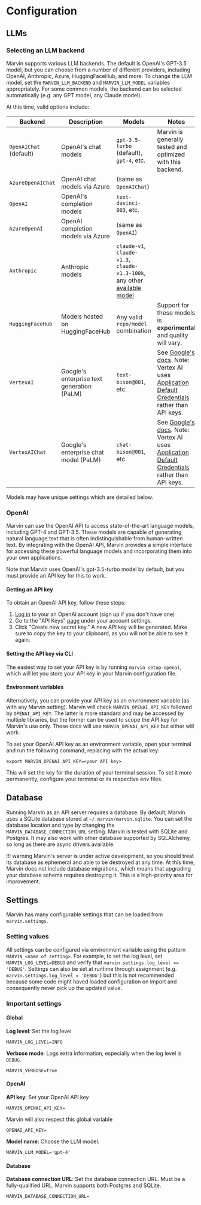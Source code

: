 # Configuration

## LLMs

### Selecting an LLM backend

Marvin supports various LLM backends. The default is OpenAI's GPT-3.5 model, but you can choose from a number of different providers, including OpenAI, Anthropic, Azure, HuggingFaceHub, and more. To change the LLM model, set the `MARVIN_LLM_BACKEND` and `MARVIN_LLM_MODEL` variables appropriately. For some common models, the backend can be selected automatically (e.g. any GPT model, any Claude model).

At this time, valid options include:

| Backend | Description | Models | Notes |
| --- | --- | --- | --- |
| `OpenAIChat` (default) | OpenAI's chat models | `gpt-3.5-turbo` (default), `gpt-4`, etc. | Marvin is generally tested and optimized with this backend. |
| `AzureOpenAIChat` | OpenAI chat models via Azure | (same as `OpenAIChat`) |
| `OpenAI` | OpenAI's completion models | `text-davinci-003`, etc. |
| `AzureOpenAI` | OpenAI completion models via Azure | (same as `OpenAI`) |
| `Anthropic` | Anthropic models | `claude-v1`, `claude-v1.3`, `claude-v1.3-100k`, any other [available model](https://console.anthropic.com/docs/api/reference#parameters) |
| `HuggingFaceHub` | Models hosted on HuggingFaceHub | Any valid `repo/model` combination | Support for these models is **experimental** and quality will vary. |
| `VertexAI` | Google's enterprise text generation (PaLM) | `text-bison@001`, etc. | See [Google's docs](https://cloud.google.com/vertex-ai/docs/generative-ai/learn/overview). Note: Vertex AI uses [Application Default Credentials](https://cloud.google.com/docs/authentication/application-default-credentials) rather than API keys. |
| `VertexAIChat` | Google's enterprise chat model (PaLM) | `chat-bison@001`, etc. | See [Google's docs](https://cloud.google.com/vertex-ai/docs/generative-ai/learn/overview). Note: Vertex AI uses [Application Default Credentials](https://cloud.google.com/docs/authentication/application-default-credentials) rather than API keys. |


Models may have unique settings which are detailed below.

### OpenAI

Marvin can use the OpenAI API to access state-of-the-art language models, including GPT-4 and GPT-3.5. These models are capable of generating natural language text that is often indistinguishable from human-written text. By integrating with the OpenAI API, Marvin provides a simple interface for accessing these powerful language models and incorporating them into your own applications.

Note that Marvin uses OpenAI's gpt-3.5-turbo model by default, but you must provide an API key for this to work.

#### Getting an API key
To obtain an OpenAI API key, follow these steps:

1. [Log in](https://platform.openai.com/) to your an OpenAI account (sign up if you don't have one)
2. Go to the "API Keys" [page](https://platform.openai.com/account/api-keys) under your account settings.
3. Click "Create new secret key." A new API key will be generated. Make sure to copy the key to your clipboard, as you will not be able to see it again.

#### Setting the API key via CLI

The easiest way to set your API key is by running `marvin setup-openai`, which will let you store your API key in your Marvin configuration file. 

#### Environment variables
Alternatively, you can provide your API key as an environment variable (as with any Marvin setting). Marvin will check `MARVIN_OPENAI_API_KEY` followed by `OPENAI_API_KEY`. The latter is more standard and may be accessed by multiple libraries, but the former can be used to scope the API key for Marvin's use only. These docs will use `MARVIN_OPENAI_API_KEY` but either will work.

To set your OpenAI API key as an environment variable, open your terminal and run the following command, replacing <your API key> with the actual key:
```shell
export MARVIN_OPENAI_API_KEY=<your API key>
```

This will set the key for the duration of your terminal session. To set it more permanently, configure your terminal or its respective env files.

## Database
Running Marvin as an API server requires a database. By default, Marvin uses a SQLite database stored at `~/.marvin/marvin.sqlite`. You can set the database location and type by changing the `MARVIN_DATABASE_CONNECTION_URL` setting. Marvin is tested with SQLite and Postgres. It may also work with other database supported by SQLAlchemy, so long as there are async drivers available.

!!! warning
    Marvin's server is under active development, so you should treat its database as ephemeral and able to be destroyed at any time. At this time, Marvin does not include database migrations, which means that upgrading your database schema requires destroying it. This is a high-priority area for improvement.


## Settings
Marvin has many configurable settings that can be loaded from `marvin.settings`.


### Setting values
All settings can be configured via environment variable using the pattern `MARVIN_<name of setting>`. For example, to set the log level, set `MARVIN_LOG_LEVEL=DEBUG` and verify that `marvin.settings.log_level == 'DEBUG'`. Settings can also be set at runtime through assignment (e.g. `marvin.settings.log_level = 'DEBUG'`) but this is not recommended because some code might haved loaded configuration on import and consequently never pick up the updated value.

### Important settings

#### Global
**Log level**: Set the log level
```
MARVIN_LOG_LEVEL=INFO
```
**Verbose mode**: Logs extra information, especially when the log level is `DEBUG`. 
```
MARVIN_VERBOSE=true
```

#### OpenAI
**API key**: Set your OpenAI API key
```
MARVIN_OPENAI_API_KEY=
```
Marvin will also respect this global variable
```
OPENAI_API_KEY=
```

**Model name**: 
Choose the LLM model.
```
MARVIN_LLM_MODEL='gpt-4'
```

#### Database

**Database connection URL**: Set the database connection URL. Must be a fully-qualified URL. Marvin supports both Postgres and SQLite.

```
MARVIN_DATABASE_CONNECTION_URL=
```
